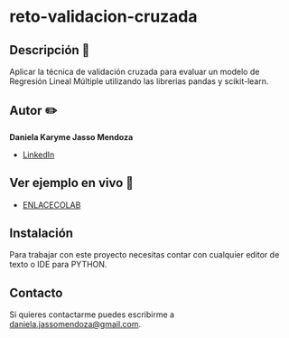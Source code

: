 # reto-validacion-cruzada
## Descripción 📝

Aplicar la técnica de validación cruzada para evaluar un modelo de Regresión Lineal Múltiple utilizando las librerias pandas y scikit-learn.

## Autor ✏️
**Daniela Karyme Jasso Mendoza**


* [LinkedIn](www.linkedin.com/in/daniela-karyme-jasso-mendoza-82a8681a0)


## Ver ejemplo en vivo 👀
- [ENLACECOLAB](https://colab.research.google.com/drive/1EG2gbp4KZL1K119eGrZgrP7_z51hSdIh?usp=sharing)

## Instalación
Para trabajar con este proyecto necesitas contar con cualquier editor de texto o IDE para PYTHON.

## Contacto
Si quieres contactarme puedes escribirme a daniela.jassomendoza@gmail.com.
